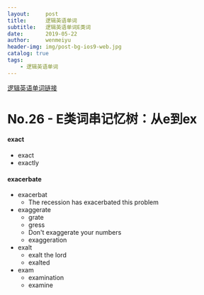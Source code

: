 ```yaml
---
layout:     post
title:      逻辑英语单词
subtitle:   逻辑英语单词E类词
date:       2019-05-22
author:     wenmeiyu
header-img: img/post-bg-ios9-web.jpg
catalog: true
tags:
    - 逻辑英语单词
---
```


[逻辑英语单词链接](https://wenmeiyu.github.io/2019/04/05/逻辑英语单词/)

# No.26 - E类词串记忆树：从e到ex

#### exact

- exact 
- exactly

#### exacerbate            
                           
- exacerbat
	- The recession has exacerbated this problem
- exaggerate 
	- grate
	- gress
	- Don't exaggerate your numbers
	- exaggeration
- exalt 
	- exalt the lord
	- exalted
- exam 
	- examination
	- examine 
                                                       
                                                       
                                                       
                                                       
                                                       
                                                       
                                                       
                                                       
                                                       
                                                       
                                                       
                                                       
                                                       
                                                       
                                                       
                                                       
                                                       
                                                       
                                                       